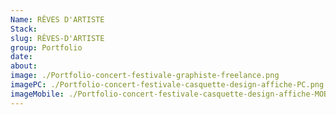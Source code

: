 ```yaml
---
Name: RÊVES D'ARTISTE
Stack:
slug: RÊVES-D'ARTISTE
group: Portfolio
date:
about:
image: ./Portfolio-concert-festivale-graphiste-freelance.png
imagePC: ./Portfolio-concert-festivale-casquette-design-affiche-PC.png
imageMobile: ./Portfolio-concert-festivale-casquette-design-affiche-MOBILE.png
---
```

